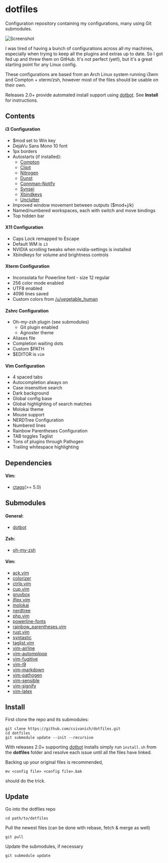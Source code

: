 dotfiles
========

Configuration repository containing my configurations, many using Git submodules.

![Screenshot](https://imgur.com/TkOMF4v.png)

I was tired of having a bunch of configurations across all my machines, especially when trying to keep all the plugins and extras up to date. So I got fed up and threw them on GitHub. It's not perfect (yet!), but it's a great starting point for any Linux config.

These configurations are based from an Arch Linux system running i3wm and Compton + xterm/zsh, however most of the files should be usable on their own.

Releases 2.0+ provide automated install support using [dotbot](https://github.com/anishathalye/dotbot). See **Install** for instructions.

Contents
-----

#### i3 Configuration

- $mod set to Win key
- DejaVu Sans Mono 10 font
- 1px borders
- Autostarts (if installed):
  - [Compton](https://github.com/chjj/compton)
  - [Clipit](http://sourceforge.net/projects/gtkclipit/)
  - [Nitrogen](http://projects.l3ib.org/nitrogen/)
  - [Dunst](http://knopwob.org/dunst/index.html)
  - [Connman-Notify](https://github.com/wavexx/connman-notify)
  - [Synsei](https://github.com/csivanich/synsei)
  - [Xbindkeys](http://www.nongnu.org/xbindkeys/xbindkeys.html)
  - [Unclutter](http://ftp.x.org/contrib/utilities/unclutter-8.README)
- Improved window movement between outputs (\$mod+j/k)
- Named/numbered workspaces, each with switch and move bindings
- Top hidden bar

#### X11 Configuration

- Caps Lock remapped to Escape
- Default WM is `i3`
- NVIDIA scrolling tweaks when nvidia-settings is installed
- Xbindkeys for volume and brightness controls

#### Xterm Configuration

- Inconsolata for Powerline font - size 12 regular
- 256 color mode enabled
- UTF8 enabled
- 4096 lines saved
- Custom colors from [/u/vegetable_human](https://www.reddit.com/r/unixporn/comments/2kivlg/dwm_laptop_rice/)

#### Zshrc Configuration
- Oh-my-zsh plugin (see submodules)
    - Git plugin enabled
    - Agnoster theme
- Aliases file
- Completion waiting dots
- Custom $PATH
- $EDITOR is `vim`

#### Vim Configuration
- 4 spaced tabs
- Autocompletion always on
- Case insensitive search
- Dark background
- Global config base
- Global highlighting of search matches
- Molokai theme
- Mouse support
- NERDTree Configuration
- Numbered lines
- Rainbow Parentheses Configuration
- TAB toggles Taglist
- Tons of plugins through Pathogen
- Trailing whitespace highlighting

Dependencies
-----

#### Vim:
- [ctags](http://ctags.sourceforge.net/)(>= 5.0)

Submodules
-----

#### General:
- [dotbot](https://github.com/anishathalye/dotbot)

#### Zsh:
- [oh-my-zsh](https://github.com/robbyrussell/oh-my-zsh)

#### Vim:
- [ack.vim](https://github.com/mileszs/ack.vim)
- [colorizer](https://github.com/lilydjwg/colorizer)
- [ctrlp.vim](https://github.com/kien/ctrlp.vim)
- [cup.vim](https://github.com/vim-scripts/cup.vim)
- [gruvbox](https://github.com/morhetz/gruvbox)
- [jflex.vim](jflex.de/vim.html)
- [molokai](https://github.com/tomasr/molokai)
- [nerdtree](https://github.com/scrooloose/nerdtree)
- [php.vim](https://github.com/StanAngeloff/php.vim)
- [powerline-fonts](https://github.com/Lokaltog/powerline-fonts)
- [rainbow_parentheses.vim](https://github.com/kien/rainbow_parentheses.vim)
- [rust.vim](https://github.com/wting/rust.vim)
- [syntastic](https://github.com/scrooloose/syntastic)
- [taglist.vim](https://github.com/vim-scripts/taglist.vim.git)
- [vim-airline](https://github.com/bling/vim-airline)
- [vim-automplpop](http://www.vim.org/scripts/script.php?script_id=1879)
- [vim-fugitive](https://github.com/tpope/vim-fugitive)
- [vim-l9](https://github.com/eparreno/vim-l9)
- [vim-markdown](https://github.com/tpope/vim-markdown)
- [vim-pathogen](https://github.com/tpope/vim-pathogen)
- [vim-sensible](https://github.com/tpope/vim-sensible)
- [vim-signify](https://github.com/mhinz/vim-signify)
- [vim-latex](https://github.com/lervag/vim-latex)

Install
-----
First clone the repo and its submodules:

```
git clone https://github.com/csivanich/dotfiles.git
cd dotfiles
git submodule update --init --recursive
```

With releases 2.0+ supporting [dotbot](https://github.com/anishathalye/dotbot) installs simply run `install.sh` from the **dotfiles** folder and resolve each issue until all the files have linked.

Backing up your original files is recommended,

```
mv <config file> <config file>.bak
```

should do the trick.

Update
-----

Go into the dotfiles repo

```
cd path/to/dotfiles
```

Pull the newest files (can be done with rebase, fetch & merge as well)

```
git pull
```

Update the submodules, if necessary

```
git submodule update
```
